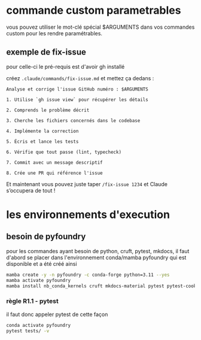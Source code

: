 # commande custom parametrables

vous pouvez utiliser le mot-clé spécial $ARGUMENTS dans vos commandes custom pour les rendre paramétrables.

## exemple de fix-issue

pour celle-ci le pré-requis est d'avoir gh installé

créez `.claude/commands/fix-issue.md` et mettez ça dedans :

```
Analyse et corrige l'issue GitHub numéro : $ARGUMENTS

1. Utilise `gh issue view` pour récupérer les détails

2. Comprends le problème décrit

3. Cherche les fichiers concernés dans le codebase

4. Implémente la correction

5. Écris et lance les tests

6. Vérifie que tout passe (lint, typecheck)

7. Commit avec un message descriptif

8. Crée une PR qui référence l'issue
```

Et maintenant vous pouvez juste taper `/fix-issue 1234` et Claude s’occupera de tout ! 

# les environnements d'execution

## besoin de pyfoundry

pour les commandes ayant besoin de python, cruft, pytest, mkdocs, il faut d'abord se placer dans l'environnement conda/mamba pyfoundry qui est disponible et a été créé ainsi

```bash
mamba create -y -n pyfoundry -c conda-forge python=3.11 --yes
mamba activate pyfoundry
mamba install nb_conda_kernels cruft mkdocs-material pytest pytest-cookies pytest-cov pre-commit ruff mypy --yes
```

### règle R1.1 - pytest

il faut donc appeler pytest de cette façon

```bash
conda activate pyfoundry
pytest tests/ -v
```